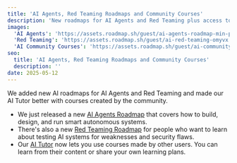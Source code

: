 ```yaml
---
title: 'AI Agents, Red Teaming Roadmaps and Community Courses'
description: 'New roadmaps for AI Agents and Red Teaming plus access to community-generated AI courses'
images:
  'AI Agents': 'https://assets.roadmap.sh/guest/ai-agents-roadmap-min-poii3.png'
  'Red Teaming': 'https://assets.roadmap.sh/guest/ai-red-teaming-omyvx.png'
  'AI Community Courses': 'https://assets.roadmap.sh/guest/ai-community-courses.png'
seo:
  title: 'AI Agents, Red Teaming Roadmaps and Community Courses'
  description: ''
date: 2025-05-12
---
```


We added new AI roadmaps for AI Agents and Red Teaming and made our AI Tutor better with courses created by the community.

- We just released a new [AI Agents Roadmap](https://roadmap.sh/ai-agents) that covers how to build, design, and run smart autonomous systems.
- There's also a new [Red Teaming Roadmap](https://roadmap.sh/ai-red-teaming) for people who want to learn about testing AI systems for weaknesses and security flaws.
- Our [AI Tutor](https://roadmap.sh/ai) now lets you use courses made by other users. You can learn from their content or share your own learning plans.
